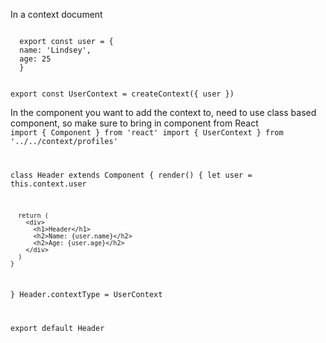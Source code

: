 In a context document 

<code>
  export const user = {
  name: 'Lindsey',
  age: 25
  }

  export const UserContext = createContext({
    user
  })
</code>

In the component you want to add the context to, need to use class based component, so make sure to bring in component from React
<code>
  import { Component } from 'react'
  import { UserContext } from '../../context/profiles'  

  class Header extends Component {
    render() {
      let user = this.context.user

      return (
        <div>
          <h1>Header</h1>
          <h2>Name: {user.name}</h2>
          <h2>Age: {user.age}</h2>
        </div>
      )
    }
  }
  Header.contextType = UserContext

  export default Header
</code>